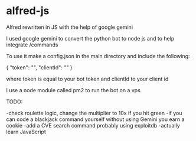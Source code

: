 # alfred-js
Alfred rewritten in JS with the help of google gemini

I used google gemini to convert the python bot to node js and to help integrate /commands

To use it make a config.json in the main directory and include the following:

{
  "token": "",
  "clientId": ""
}

where token is equal to your bot token and clientId to your client id

I use a node module called pm2 to run the bot on a vps

TODO:

-check roulette logic, change the multiplier to 10x if you hit green
-if you can code a blackjack command yourself without using Gemini you earn a cookie
-add a CVE search command probably using exploitdb
-actually learn JavaScript 
